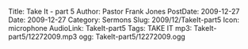 Title: Take It - part 5
Author: Pastor Frank Jones
PostDate: 2009-12-27
Date: 2009-12-27
Category: Sermons
Slug: 2009/12/TakeIt-part5
Icon: microphone
AudioLink: TakeIt-part5
Tags: TAKE IT
mp3: TakeIt-part5/12272009.mp3
ogg: TakeIt-part5/12272009.ogg
